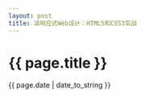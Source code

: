 ```yaml
---
layout: post
title: 读响应式Web设计：HTML5和CSS3实战
---
```


{{ page.title }}
================
<p class="meta">{{ page.date | date_to_string }}</p>



































